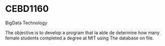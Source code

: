 # CEBD1160
BigData Technology

The objective is to develop a program that ia able de determine how many female students completed a degree at MIT using The database on file.
